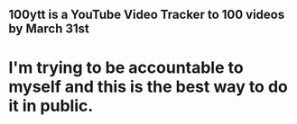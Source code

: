 ## 100ytt is a YouTube Video Tracker to 100 videos by March 31st 
# I'm trying to be accountable to myself and this is the best way to do it in public. 
